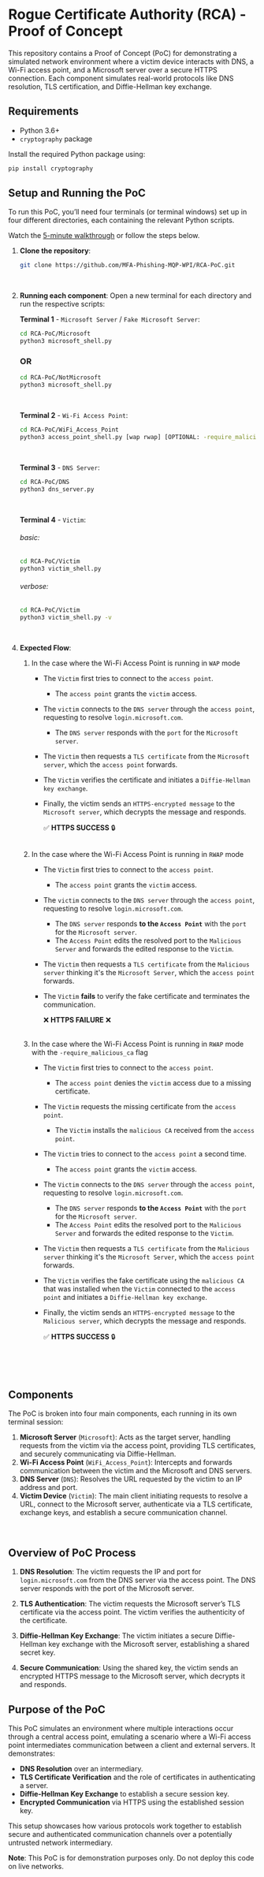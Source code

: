 # Rogue Certificate Authority (RCA) - Proof of Concept

This repository contains a Proof of Concept (PoC) for demonstrating a simulated network environment where a victim device interacts with DNS, a Wi-Fi access point, and a Microsoft server over a secure HTTPS connection. Each component simulates real-world protocols like DNS resolution, TLS certification, and Diffie-Hellman key exchange.

## Requirements

- Python 3.6+
- `cryptography` package

Install the required Python package using:
```bash
pip install cryptography
```

## Setup and Running the PoC

To run this PoC, you’ll need four terminals (or terminal windows) set up in four different directories, each containing the relevant Python scripts.

Watch the [5-minute walkthrough](https://www.youtube.com/watch?v=-w1Ib0YH9nc) or follow the steps below.

1. **Clone the repository**:
    ```bash
    git clone https://github.com/MFA-Phishing-MQP-WPI/RCA-PoC.git
    ```

<br>

2. **Running each component**:
   Open a new terminal for each directory and run the respective scripts:

   **Terminal 1** - `Microsoft Server` / `Fake Microsoft Server`:
   ```bash
   cd RCA-PoC/Microsoft
   python3 microsoft_shell.py
   ```
   ### OR
   
   ```bash
   cd RCA-PoC/NotMicrosoft
   python3 microsoft_shell.py
   ```
    
    <br>
    
   **Terminal 2** - `Wi-Fi Access Point`:
   ```bash
   cd RCA-PoC/WiFi_Access_Point
   python3 access_point_shell.py [wap rwap] [OPTIONAL: -require_malicious_ca]
   ```

   <br>
   
   **Terminal 3** - `DNS Server`:
   ```bash
   cd RCA-PoC/DNS
   python3 dns_server.py
   ```
    
    <br>
    
   **Terminal 4** - `Victim`:
   ###### basic:
   ```bash
   cd RCA-PoC/Victim
   python3 victim_shell.py 
   ```
   ###### verbose:
   ```bash
   cd RCA-PoC/Victim
   python3 victim_shell.py -v
   ```

<br>

4. **Expected Flow**:
    1. In the case where the Wi-Fi Access Point is running in `WAP` mode
       - The `Victim` first tries to connect to the `access point`.
           - The `access point` grants the `victim` access.
       - The `victim` connects to the `DNS server` through the `access point`, requesting to resolve `login.microsoft.com`.
           - The `DNS server` responds with the `port` for the `Microsoft server`.
       - The `Victim` then requests a `TLS certificate` from the `Microsoft server`, which the `access point` forwards.
       - The `Victim` verifies the certificate and initiates a `Diffie-Hellman key exchange`.
       - Finally, the victim sends an `HTTPS-encrypted message` to the `Microsoft server`, which decrypts the message and responds.
       
         ✅ **HTTPS SUCCESS** 🔒
    
    <br>
    
    2. In the case where the Wi-Fi Access Point is running in `RWAP` mode
       - The `Victim` first tries to connect to the `access point`.
           - The `access point` grants the `victim` access.
       - The `victim` connects to the `DNS server` through the `access point`, requesting to resolve `login.microsoft.com`.
           - The `DNS server` responds **to the `Access Point`** with the `port` for the `Microsoft server`.
           - The `Access Point` edits the resolved port to the `Malicious Server` and forwards the edited response to the `Victim`.
       - The `Victim` then requests a `TLS certificate` from the `Malicious server` thinking it's the `Microsoft Server`, which the `access point` forwards.
       - The `Victim` **fails** to verify the fake certificate and terminates the communication.
       
         ❌ **HTTPS FAILURE** ❌
    
    <br>
    
    3. In the case where the Wi-Fi Access Point is running in `RWAP` mode with the `-require_malicious_ca` flag
       - The `Victim` first tries to connect to the `access point`.
           - The `access point` denies the `victim` access due to a missing certificate.
       - The `Victim` requests the missing certificate from the `access point`.
           - The `Victim` installs the `malicious CA` received from the `access point`.
       - The `Victim` tries to connect to the `access point` a second time.
           - The `access point` grants the `victim` access.
       - The `Victim` connects to the `DNS server` through the `access point`, requesting to resolve `login.microsoft.com`.
           - The `DNS server` responds **to the `Access Point`** with the `port` for the `Microsoft server`.
           - The `Access Point` edits the resolved port to the `Malicious Server` and forwards the edited response to the `Victim`.
       - The `Victim` then requests a `TLS certificate` from the `Malicious server` thinking it's the `Microsoft Server`, which the `access point` forwards.
       - The `Victim` verifies the fake certificate using the `malicious CA` that was installed when the `Victim` connected to the `access point` and initiates a `Diffie-Hellman key exchange`.
       - Finally, the victim sends an `HTTPS-encrypted message` to the `Malicious server`, which decrypts the message and responds.
       
         ✅ **HTTPS SUCCESS** 🔒
    
    <br>
    
       

<br>

## Components

The PoC is broken into four main components, each running in its own terminal session:
1. **Microsoft Server** (`Microsoft`): Acts as the target server, handling requests from the victim via the access point, providing TLS certificates, and securely communicating via Diffie-Hellman.
2. **Wi-Fi Access Point** (`WiFi_Access_Point`): Intercepts and forwards communication between the victim and the Microsoft and DNS servers.
3. **DNS Server** (`DNS`): Resolves the URL requested by the victim to an IP address and port.
4. **Victim Device** (`Victim`): The main client initiating requests to resolve a URL, connect to the Microsoft server, authenticate via a TLS certificate, exchange keys, and establish a secure communication channel.

<br>

## Overview of PoC Process

1. **DNS Resolution**: The victim requests the IP and port for `login.microsoft.com` from the DNS server via the access point. The DNS server responds with the port of the Microsoft server.
   
2. **TLS Authentication**: The victim requests the Microsoft server’s TLS certificate via the access point. The victim verifies the authenticity of the certificate.
   
3. **Diffie-Hellman Key Exchange**: The victim initiates a secure Diffie-Hellman key exchange with the Microsoft server, establishing a shared secret key.
   
4. **Secure Communication**: Using the shared key, the victim sends an encrypted HTTPS message to the Microsoft server, which decrypts it and responds.

## Purpose of the PoC

This PoC simulates an environment where multiple interactions occur through a central access point, emulating a scenario where a Wi-Fi access point intermediates communication between a client and external servers. It demonstrates:
- **DNS Resolution** over an intermediary.
- **TLS Certificate Verification** and the role of certificates in authenticating a server.
- **Diffie-Hellman Key Exchange** to establish a secure session key.
- **Encrypted Communication** via HTTPS using the established session key.

This setup showcases how various protocols work together to establish secure and authenticated communication channels over a potentially untrusted network intermediary.

**Note**: This PoC is for demonstration purposes only. Do not deploy this code on live networks.
